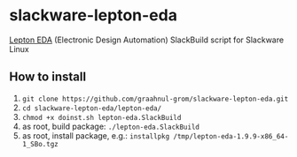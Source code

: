 slackware-lepton-eda
====================

[Lepton EDA](https://github.com/lepton-eda/lepton-eda) (Electronic Design Automation) SlackBuild script for Slackware Linux


How to install
--------------

1. `git clone https://github.com/graahnul-grom/slackware-lepton-eda.git`
2. `cd slackware-lepton-eda/lepton-eda/`
3. `chmod +x doinst.sh lepton-eda.SlackBuild`
4. as root, build package: `./lepton-eda.SlackBuild`
5. as root, install package, e.g.: `installpkg /tmp/lepton-eda-1.9.9-x86_64-1_SBo.tgz`


